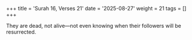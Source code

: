 +++
title = 'Surah 16, Verses 21'
date = '2025-08-27'
weight = 21
tags = []
+++

They are dead, not alive—not even knowing when their followers will be resurrected.